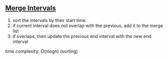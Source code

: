 ## [Merge Intervals](https://leetcode.com/problems/merge-intervals/)

1. sort the intervals by their start time.
2. if current interval does not overlap with the previous, add it to the merge list
3. if overlaps, then update the previous end interval with the new end interval

time complexity: O(nlogn) (sorting)
